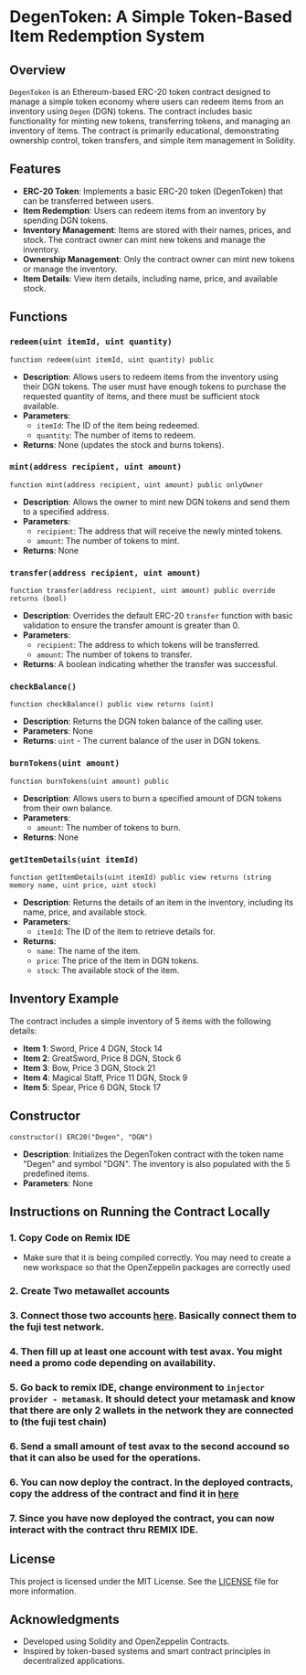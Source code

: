 # DegenToken: A Simple Token-Based Item Redemption System

## Overview

`DegenToken` is an Ethereum-based ERC-20 token contract designed to manage a simple token economy where users can redeem items from an inventory using `Degen` (DGN) tokens. The contract includes basic functionality for minting new tokens, transferring tokens, and managing an inventory of items. The contract is primarily educational, demonstrating ownership control, token transfers, and simple item management in Solidity.

## Features

- **ERC-20 Token**: Implements a basic ERC-20 token (DegenToken) that can be transferred between users.
- **Item Redemption**: Users can redeem items from an inventory by spending DGN tokens.
- **Inventory Management**: Items are stored with their names, prices, and stock. The contract owner can mint new tokens and manage the inventory.
- **Ownership Management**: Only the contract owner can mint new tokens or manage the inventory.
- **Item Details**: View item details, including name, price, and available stock.

## Functions

### `redeem(uint itemId, uint quantity)`
```solidity
function redeem(uint itemId, uint quantity) public
```
- **Description**: Allows users to redeem items from the inventory using their DGN tokens. The user must have enough tokens to purchase the requested quantity of items, and there must be sufficient stock available.
- **Parameters**: 
  - `itemId`: The ID of the item being redeemed.
  - `quantity`: The number of items to redeem.
- **Returns**: None (updates the stock and burns tokens).

### `mint(address recipient, uint amount)`
```solidity
function mint(address recipient, uint amount) public onlyOwner
```
- **Description**: Allows the owner to mint new DGN tokens and send them to a specified address.
- **Parameters**: 
  - `recipient`: The address that will receive the newly minted tokens.
  - `amount`: The number of tokens to mint.
- **Returns**: None

### `transfer(address recipient, uint amount)`
```solidity
function transfer(address recipient, uint amount) public override returns (bool)
```
- **Description**: Overrides the default ERC-20 `transfer` function with basic validation to ensure the transfer amount is greater than 0.
- **Parameters**: 
  - `recipient`: The address to which tokens will be transferred.
  - `amount`: The number of tokens to transfer.
- **Returns**: A boolean indicating whether the transfer was successful.

### `checkBalance()`
```solidity
function checkBalance() public view returns (uint)
```
- **Description**: Returns the DGN token balance of the calling user.
- **Parameters**: None
- **Returns**: `uint` - The current balance of the user in DGN tokens.

### `burnTokens(uint amount)`
```solidity
function burnTokens(uint amount) public
```
- **Description**: Allows users to burn a specified amount of DGN tokens from their own balance.
- **Parameters**: 
  - `amount`: The number of tokens to burn.
- **Returns**: None

### `getItemDetails(uint itemId)`
```solidity
function getItemDetails(uint itemId) public view returns (string memory name, uint price, uint stock)
```
- **Description**: Returns the details of an item in the inventory, including its name, price, and available stock.
- **Parameters**: 
  - `itemId`: The ID of the item to retrieve details for.
- **Returns**: 
  - `name`: The name of the item.
  - `price`: The price of the item in DGN tokens.
  - `stock`: The available stock of the item.

## Inventory Example

The contract includes a simple inventory of 5 items with the following details:

- **Item 1**: Sword, Price 4 DGN, Stock 14
- **Item 2**: GreatSword, Price 8 DGN, Stock 6
- **Item 3**: Bow, Price 3 DGN, Stock 21
- **Item 4**: Magical Staff, Price 11 DGN, Stock 9
- **Item 5**: Spear, Price 6 DGN, Stock 17

## Constructor

```solidity
constructor() ERC20("Degen", "DGN")
```
- **Description**: Initializes the DegenToken contract with the token name "Degen" and symbol "DGN". The inventory is also populated with the 5 predefined items.
- **Parameters**: None

## Instructions on Running the Contract Locally

### 1. Copy Code on Remix IDE 
-  Make sure that it is being compiled correctly. You may need to create a new workspace so that the OpenZeppelin packages are correctly used

### 2. Create Two metawallet accounts

### 3. Connect those two accounts [here](https://core.app/tools/testnet-faucet/?subnet=c&token=c). Basically connect them to the fuji test network.

### 4. Then fill up at least one account with test avax. You might need a promo code depending on availability.

### 5. Go back to remix IDE, change environment to `injector provider - metamask`. It should detect your metamask and know that there are only 2 wallets in the network they are connected to (the fuji test chain)

### 6. Send a small amount of test avax to the second accound so that it can also be used for the operations.

### 6. You can now deploy the contract. In the deployed contracts, copy the address of the contract and find it in [here](https://testnet.snowtrace.io/)

### 7. Since you have now deployed the contract, you can now interact with the contract thru REMIX IDE.

## License

This project is licensed under the MIT License. See the [LICENSE](../../LICENSE) file for more information.

## Acknowledgments

- Developed using Solidity and OpenZeppelin Contracts.
- Inspired by token-based systems and smart contract principles in decentralized applications.
